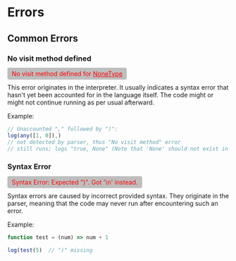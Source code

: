 # Errors
## Common Errors
### No visit method defined
<span style="color: red; background-color: #00000040; padding: 5px 10px; border-radius: 4px;">
No visit method defined for <u>NoneType</u>
</span>

This error originates in the interpreter.
It usually indicates a syntax error that hasn't
yet been accounted for in the language itself.
The code might or might not continue running as per usual afterward.

Example:
```js
// Unaccounted "," followed by ")":
log(any([1, 0]),)
// not detected by parser, thus "No visit method" error
// still runs; logs "true, None" (Note that 'None' should not exist in mcs)
```

### Syntax Error
<span style="color: red; background-color: #00000040; padding: 5px 10px; border-radius: 4px;">
Syntax Error: Expected ")". Got '\n' instead.
</span>

Syntax errors are caused by incorrect provided syntax.
They originate in the parser, meaning that the code may never run after encountering such an error.

Example:
```js
function test = (num) => num + 1

log(test(5)  // ")" missing
```
